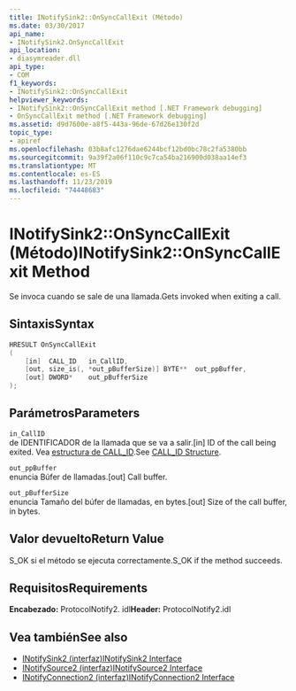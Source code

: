 ```yaml
---
title: INotifySink2::OnSyncCallExit (Método)
ms.date: 03/30/2017
api_name:
- INotifySink2.OnSyncCallExit
api_location:
- diasymreader.dll
api_type:
- COM
f1_keywords:
- INotifySink2::OnSyncCallExit
helpviewer_keywords:
- INotifySink2::OnSyncCallExit method [.NET Framework debugging]
- OnSyncCallExit method [.NET Framework debugging]
ms.assetid: d9d7600e-a8f5-443a-96de-67d26e130f2d
topic_type:
- apiref
ms.openlocfilehash: 03b8afc1276dae6244bcf12bd0bc78c2fa5380bb
ms.sourcegitcommit: 9a39f2a06f110c9c7ca54ba216900d038aa14ef3
ms.translationtype: MT
ms.contentlocale: es-ES
ms.lasthandoff: 11/23/2019
ms.locfileid: "74448683"
---
```

# <a name="inotifysink2onsynccallexit-method"></a><span data-ttu-id="260d4-102">INotifySink2::OnSyncCallExit (Método)</span><span class="sxs-lookup"><span data-stu-id="260d4-102">INotifySink2::OnSyncCallExit Method</span></span>
<span data-ttu-id="260d4-103">Se invoca cuando se sale de una llamada.</span><span class="sxs-lookup"><span data-stu-id="260d4-103">Gets invoked when exiting a call.</span></span>  
  
## <a name="syntax"></a><span data-ttu-id="260d4-104">Sintaxis</span><span class="sxs-lookup"><span data-stu-id="260d4-104">Syntax</span></span>  
  
```cpp  
HRESULT OnSyncCallExit  
(  
    [in]  CALL_ID   in_CallID,  
    [out, size_is(, *out_pBufferSize)] BYTE**  out_ppBuffer,  
    [out] DWORD*    out_pBufferSize  
);  
```  
  
## <a name="parameters"></a><span data-ttu-id="260d4-105">Parámetros</span><span class="sxs-lookup"><span data-stu-id="260d4-105">Parameters</span></span>  
 `in_CallID`  
 <span data-ttu-id="260d4-106">de IDENTIFICADOR de la llamada que se va a salir.</span><span class="sxs-lookup"><span data-stu-id="260d4-106">[in] ID of the call being exited.</span></span> <span data-ttu-id="260d4-107">Vea [estructura de CALL_ID](../../../../docs/framework/unmanaged-api/diagnostics/call-id-structure.md).</span><span class="sxs-lookup"><span data-stu-id="260d4-107">See [CALL_ID Structure](../../../../docs/framework/unmanaged-api/diagnostics/call-id-structure.md).</span></span>  
  
 `out_ppBuffer`  
 <span data-ttu-id="260d4-108">enuncia Búfer de llamadas.</span><span class="sxs-lookup"><span data-stu-id="260d4-108">[out] Call buffer.</span></span>  
  
 `out_pBufferSize`  
 <span data-ttu-id="260d4-109">enuncia Tamaño del búfer de llamadas, en bytes.</span><span class="sxs-lookup"><span data-stu-id="260d4-109">[out] Size of the call buffer, in bytes.</span></span>  
  
## <a name="return-value"></a><span data-ttu-id="260d4-110">Valor devuelto</span><span class="sxs-lookup"><span data-stu-id="260d4-110">Return Value</span></span>  
 <span data-ttu-id="260d4-111">S_OK si el método se ejecuta correctamente.</span><span class="sxs-lookup"><span data-stu-id="260d4-111">S_OK if the method succeeds.</span></span>  
  
## <a name="requirements"></a><span data-ttu-id="260d4-112">Requisitos</span><span class="sxs-lookup"><span data-stu-id="260d4-112">Requirements</span></span>  
 <span data-ttu-id="260d4-113">**Encabezado:** ProtocolNotify2. idl</span><span class="sxs-lookup"><span data-stu-id="260d4-113">**Header:** ProtocolNotify2.idl</span></span>  
  
## <a name="see-also"></a><span data-ttu-id="260d4-114">Vea también</span><span class="sxs-lookup"><span data-stu-id="260d4-114">See also</span></span>

- [<span data-ttu-id="260d4-115">INotifySink2 (interfaz)</span><span class="sxs-lookup"><span data-stu-id="260d4-115">INotifySink2 Interface</span></span>](../../../../docs/framework/unmanaged-api/diagnostics/inotifysink2-interface.md)
- [<span data-ttu-id="260d4-116">INotifySource2 (interfaz)</span><span class="sxs-lookup"><span data-stu-id="260d4-116">INotifySource2 Interface</span></span>](../../../../docs/framework/unmanaged-api/diagnostics/inotifysource2-interface.md)
- [<span data-ttu-id="260d4-117">INotifyConnection2 (interfaz)</span><span class="sxs-lookup"><span data-stu-id="260d4-117">INotifyConnection2 Interface</span></span>](../../../../docs/framework/unmanaged-api/diagnostics/inotifyconnection2-interface.md)
